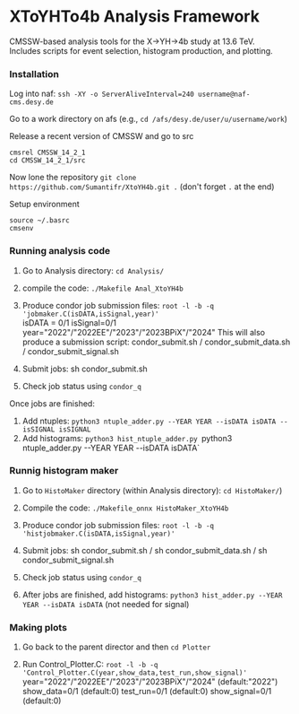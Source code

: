 # XToYHTo4b Analysis Framework 
CMSSW-based analysis tools for the X→YH→4b study at 13.6 TeV.  
Includes scripts for event selection, histogram production, and plotting.

### Installation 
Log into naf: 
```ssh -XY -o ServerAliveInterval=240 username@naf-cms.desy.de```

Go to a work directory on afs 
(e.g., `cd /afs/desy.de/user/u/username/work`)

Release a recent version of CMSSW and go to src
```
cmsrel CMSSW_14_2_1 
cd CMSSW_14_2_1/src
```
Now lone the repository 
```git clone https://github.com/Sumantifr/XtoYH4b.git .```
(don't forget `.` at the end) 

Setup environment
```
source ~/.basrc
cmsenv
```
### Running analysis code

1. Go to Analysis directory: `cd Analysis/`

2. compile the code: `./Makefile Anal_XtoYH4b `

3. Produce condor job submission files: `root -l -b -q 'jobmaker.C(isDATA,isSignal,year)'`  
   isDATA = 0/1 
   isSignal=0/1 
   year="2022"/"2022EE"/"2023"/"2023BPiX"/"2024"
   This will also produce a submission script: condor_submit.sh / condor_submit_data.sh / condor_submit_signal.sh

4. Submit jobs: sh condor_submit.sh 

5. Check job status using `condor_q` 

Once jobs are finished:
1. Add ntuples: `python3 ntuple_adder.py --YEAR YEAR --isDATA isDATA --isSIGNAL isSIGNAL`
2. Add histograms: `python3 hist_ntuple_adder.py `python3 ntuple_adder.py --YEAR YEAR --isDATA isDATA`

### Runnig histogram maker

1. Go to `HistoMaker` directory (within Analysis directory): `cd HistoMaker/`)

2. Compile the code: `./Makefile_onnx HistoMaker_XtoYH4b`

3. Produce condor job submission files: `root -l -b -q 'histjobmaker.C(isDATA,isSignal,year)'`  

4. Submit jobs: sh condor_submit.sh / sh condor_submit_data.sh / sh condor_submit_signal.sh

5. Check job status using `condor_q`

6. After jobs are finished, add histograms: `python3 hist_adder.py --YEAR YEAR --isDATA isDATA`  (not needed for signal)

### Making plots

1. Go back to the parent director and then `cd Plotter` 

2. Run Control_Plotter.C: `root -l -b -q 'Control_Plotter.C(year,show_data,test_run,show_signal)'`
   year="2022"/"2022EE"/"2023"/"2023BPiX"/"2024" (default:"2022") 
   show_data=0/1 (default:0) 
   test_run=0/1 (default:0) 
   show_signal=0/1 (default:0) 
   

